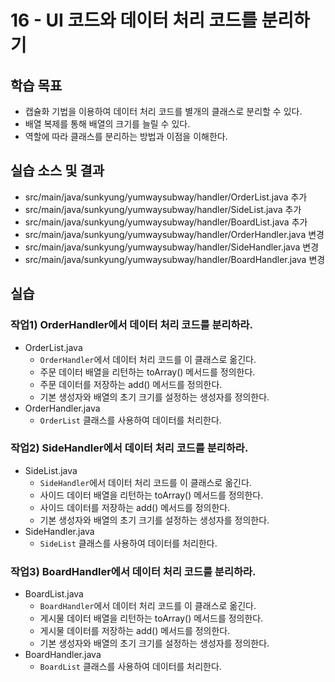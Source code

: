 # 16 - UI 코드와 데이터 처리 코드를 분리하기

## 학습 목표

- 캡슐화 기법을 이용하여 데이터 처리 코드를 별개의 클래스로 분리할 수 있다.
- 배열 복제를 통해 배열의 크기를 늘릴 수 있다.
- 역할에 따라 클래스를 분리하는 방법과 이점을 이해한다.  

## 실습 소스 및 결과

- src/main/java/sunkyung/yumwaysubway/handler/OrderList.java 추가
- src/main/java/sunkyung/yumwaysubway/handler/SideList.java 추가
- src/main/java/sunkyung/yumwaysubway/handler/BoardList.java 추가
- src/main/java/sunkyung/yumwaysubway/handler/OrderHandler.java 변경
- src/main/java/sunkyung/yumwaysubway/handler/SideHandler.java 변경
- src/main/java/sunkyung/yumwaysubway/handler/BoardHandler.java 변경

## 실습

### 작업1) OrderHandler에서 데이터 처리 코드를 분리하라.

- OrderList.java
    - `OrderHandler`에서 데이터 처리 코드를 이 클래스로 옮긴다.
    - 주문 데이터 배열을 리턴하는 toArray() 메서드를 정의한다.
    - 주문 데이터를 저장하는 add() 메서드를 정의한다.
    - 기본 생성자와 배열의 초기 크기를 설정하는 생성자를 정의한다.  
- OrderHandler.java
    - `OrderList` 클래스를 사용하여 데이터를 처리한다.

### 작업2) SideHandler에서 데이터 처리 코드를 분리하라.

- SideList.java
    - `SideHandler`에서 데이터 처리 코드를 이 클래스로 옮긴다.
    - 사이드 데이터 배열을 리턴하는 toArray() 메서드를 정의한다.
    - 사이드 데이터를 저장하는 add() 메서드를 정의한다.
    - 기본 생성자와 배열의 초기 크기를 설정하는 생성자를 정의한다.  
- SideHandler.java
    - `SideList` 클래스를 사용하여 데이터를 처리한다.

### 작업3) BoardHandler에서 데이터 처리 코드를 분리하라.

- BoardList.java
    - `BoardHandler`에서 데이터 처리 코드를 이 클래스로 옮긴다.
    - 게시물 데이터 배열을 리턴하는 toArray() 메서드를 정의한다.
    - 게시물 데이터를 저장하는 add() 메서드를 정의한다.
    - 기본 생성자와 배열의 초기 크기를 설정하는 생성자를 정의한다.  
- BoardHandler.java
    - `BoardList` 클래스를 사용하여 데이터를 처리한다.
